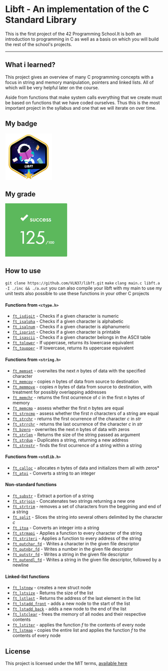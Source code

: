 # Libft - An implementation of the C Standard Library

This is the first project of the 42 Programming School.It is both an introduction to programming in C as well as a basis on which you will build the rest of the school's projects.

- - -

## What i learned?

This project gives an overview of many C programming concepts with a focus in string and memory manipulation, pointers and linked lists. All of which will be very helpful later on the course.

Aside from functions that make system calls everything that we create must be based on functions that we have coded ourselves. Thus this is the most important project in the syllabus and one that we will iterate on over time.

## My badge

![Libft badge](/docs/libftm.png)

## My grade

![Libft badge](/docs/libftgrade.png)

## How to use

`git clone https://github.com/VLN37/libft.git`
`make`
`clang main.c libft.a  -I ./inc && ./a.out`
you can also compile your libft with my main to use my unit tests
also possible to use these functions in your other C projects

#### Functions from `<ctype.h>`

* [`ft_isdigit`](/src/ft_isdigit.c) - Checks if a given character is numeric
* [`ft_isalpha`](/src/ft_isalpha.c) - Checks if a given character is alphabetic
* [`ft_isalnum`](/src/ft_isalnum.c) - Checks if a given character is alphanumeric
* [`ft_isprint`](/src/ft_isprint.c) - Checks if a given character is printable
* [`ft_isascii`](/src/ft_isascii.c) - Checks if a given character belongs in the ASCII table
* [`ft_tolower`](/src/ft_tolower.c) - If uppercase, returns its lowercase equivalent
* [`ft_toupper`](/src/ft_toupper.c) - If lowercase, returns its uppercase equivalent


#### Functions from `<string.h>`
* [`ft_memset`](/src/ft_memset.c) - overwites the next *n* bytes of data with the specified character
* [`ft_memcpy`](/src/ft_memcpy.c) - copies *n* bytes of data from source to destination
* [`ft_memmove`](/src/ft_memmove.c) - copies *n* bytes of data from source to destination, with treatment for possibly overlapping addresses
* [`ft_memchr`](/src/ft_memchr.c) - returns the first ocurrence of *c* in the first *n* bytes of memory
* [`ft_memcmp`](/src/ft_memcmp.c) - assess whether the first *n* bytes are equal
* [`ft_strncmp`](/src/ft_strcmp.c) - assess whether the first *n* characters of a string are equal
* [`ft_strchr`](/src/ft_strchr.c) - returns the first ocurrence of the character *c* in *str*
* [`ft_strrchr`](/src/ft_strrchr.c) - returns the last ocurrence of the character *c* in *str*
* [`ft_bzero`](/src/ft_bzero.c) - overwrites the next *n* bytes of data with zeros
* [`ft_strlen`](/src/ft_strlen.c) - Returns the size of the string passed as argument
* [`ft_strdup`](/src/ft_strdup.c) - Duplicates a string, returning a new address
* [`ft_strnstr`](/src/ft_strnstr.c) - finds the first ocurrence of a string within a string

#### Functions from `<stdlib.h>`

* [`ft_calloc`](/src/ft_calloc.c) - allocates *n* bytes of data and initializes them all with zeros*
* [`ft_atoi`](/src/ft_atoi.c) - Converts a string to an integer

#### Non-standard functions
* [`ft_substr`](/src/ft_substr.c) - Extract a portion of a string
* [`ft_strjoin`](/src/ft_strjoin.c) - Concatenates two strings returning a new one
* [`ft_strtrim`](/src/ft_strtrim.c) - removes a set of characters from the beggining and end of a string
* [`ft_split`](/src/ft_split.c) - Slices the string into several others delimited by the character *c*
* [`ft_itoa`](/src/ft_itoa.c) - Converts an integer into a string
* [`ft_strmapi`](/src/ft_strmapi.c) - Applies a function to every character of the string
* [`ft_striteri`](/src/ft_striteri.c) - Applies a function to every address of the string
* [`ft_putchar_fd`](/src/ft_strmapi.c) - Writes a character in the given file descriptor
* [`ft_putnbr_fd`](/src/ft_strmapi.c) - Writes a number in the given file descriptor
* [`ft_putstr_fd`](/src/ft_strmapi.c) - Writes a string in the given file descriptor
* [`ft_putendl_fd`](/src/ft_strmapi.c) - Writes a string in the given file descriptor, followed by a newline

#### Linked-list functions

* [`ft_lstnew`](/src/ft_lstnew.c) - creates a new struct node
* [`ft_lstsize`](/src/ft_lstsize.c) - Returns the size of the list
* [`ft_lstlast`](/src/ft_lstlast.c) - Returns the address of the last element in the list
* [`ft_lstadd_front`](/src/ft_lstadd_front.c) - adds a new node to the start of the list
* [`ft_lstadd_back`](/src/ft_lstadd_back.c) - adds a new node to the end of the list
* [`ft_lstclear`](/src/ft_lstclear.c) - frees the memory of all nodes and their respective contents
* [`ft_lstiter`](/src/ft_lstiter.c) - applies the function *f* to the contents of every node
* [`ft_lstmap`](/src/ft_lstmap.c) - copies the entire list and applies the function *f* to the contents of every node

## License

This project is licensed under the MIT terms, [available here](LICENSE)
